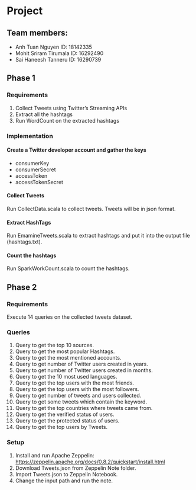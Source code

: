 # Project

## Team members:
- Anh Tuan Nguyen ID: 18142335
- Mohit Sriram Tirumala ID: 16292490
- Sai Haneesh Tanneru ID: 16290739

## Phase 1

### Requirements

1. Collect Tweets using Twitter’s Streaming APIs
2. Extract all the hashtags
3. Run WordCount on the extracted hashtags

### Implementation

#### Create a Twitter developer account and gather the keys

- consumerKey
- consumerSecret
- accessToken
- accessTokenSecret

#### Collect Tweets

Run CollectData.scala to collect tweets. Tweets will be in json format.

#### Extract HashTags

Run EmamineTweets.scala to extract hashtags and put it into the output file (hashtags.txt).

#### Count the hashtags

Run SparkWorkCount.scala to count the hashtags.

## Phase 2

### Requirements

Execute 14 queries on the collected tweets dataset.

### Queries

1.	Query to get the top 10 sources.
2.	Query to get the most popular Hashtags.
3.	Query to get the most mentioned accounts.
4.	Query to get number of Twitter users created in years.
5.	Query to get number of Twitter users created in months.
6.	Query to get the 10 most used languages.
7.	Query to get the top users with the most friends.
8.	Query to get the top users with the most followers. 
9.	Query to get number of tweets and users collected.
10.	Query to get some tweets which contain the keyword.
11.	Query to get the top countries where tweets came from.
12.	Query to get the verified status of users.
13.	Query to get the protected status of users.
14.	Query to get the top users by Tweets.

### Setup

1. Install and run Apache Zeppelin: https://zeppelin.apache.org/docs/0.8.2/quickstart/install.html
2. Download Tweets.json from Zeppelin Note folder.
3. Import Tweets.json to Zeppelin Notebook.
4. Change the input path and run the note.

